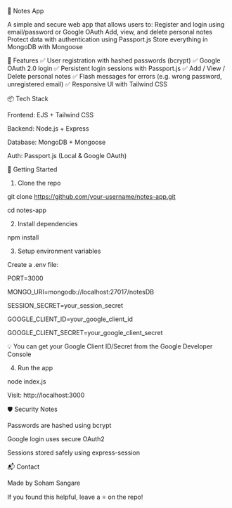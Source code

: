 📝 Notes App

A simple and secure web app that allows users to:
Register and login using email/password or Google OAuth
Add, view, and delete personal notes
Protect data with authentication using Passport.js
Store everything in MongoDB with Mongoose

🔐 Features
✅ User registration with hashed passwords (bcrypt)
✅ Google OAuth 2.0 login
✅ Persistent login sessions with Passport.js
✅ Add / View / Delete personal notes
✅ Flash messages for errors (e.g. wrong password, unregistered email)
✅ Responsive UI with Tailwind CSS


📦 Tech Stack

Frontend: EJS + Tailwind CSS

Backend: Node.js + Express

Database: MongoDB + Mongoose

Auth: Passport.js (Local & Google OAuth)


🚀 Getting Started

1. Clone the repo

git clone https://github.com/your-username/notes-app.git

cd notes-app



2. Install dependencies

npm install



3. Setup environment variables

Create a .env file:

PORT=3000

MONGO_URI=mongodb://localhost:27017/notesDB

SESSION_SECRET=your_session_secret

GOOGLE_CLIENT_ID=your_google_client_id

GOOGLE_CLIENT_SECRET=your_google_client_secret



💡 You can get your Google Client ID/Secret from the Google Developer Console



4. Run the app

node index.js

Visit: http://localhost:3000



🛡 Security Notes

Passwords are hashed using bcrypt

Google login uses secure OAuth2

Sessions stored safely using express-session



📬 Contact

Made by Soham Sangare

If you found this helpful, leave a ⭐ on the repo!
